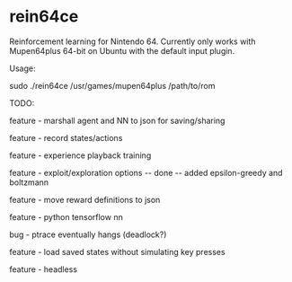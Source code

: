# rein64ce
Reinforcement learning for Nintendo 64.
Currently only works with Mupen64plus 64-bit on Ubuntu with the default input plugin.

Usage:

sudo ./rein64ce /usr/games/mupen64plus /path/to/rom



TODO:

feature - marshall agent and NN to json for saving/sharing

feature - record states/actions

feature - experience playback training

feature - exploit/exploration options -- done -- added epsilon-greedy and boltzmann

feature - move reward definitions to json

feature - python tensorflow nn

bug - ptrace eventually hangs (deadlock?)

feature - load saved states without simulating key presses

feature - headless

